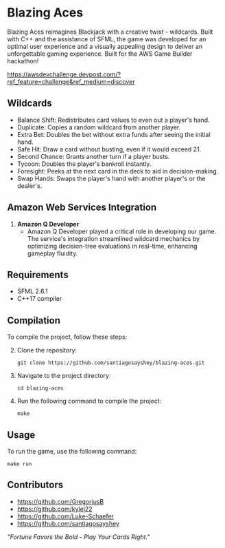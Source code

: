 # Blazing Aces
Blazing Aces reimagines Blackjack with a creative twist - wildcards. Built with C++ and the assistance of SFML, the game was developed for an optimal user experience and a visually appealing design to deliver an unforgettable gaming experience. Built for the AWS Game Builder hackathon!

https://awsdevchallenge.devpost.com/?ref_feature=challenge&ref_medium=discover

## **Wildcards**
   - Balance Shift: Redistributes card values to even out a player's hand.
   - Duplicate: Copies a random wildcard from another player.
   - Extra Bet: Doubles the bet without extra funds after seeing the initial hand.
   - Safe Hit: Draw a card without busting, even if it would exceed 21.  
   - Second Chance: Grants another turn if a player busts.
   - Tycoon: Doubles the player's bankroll instantly.
   - Foresight: Peeks at the next card in the deck to aid in decision-making.
   - Swap Hands: Swaps the player's hand with another player's or the dealer's.

## Amazon Web Services Integration
1. **Amazon Q Developer**
   - Amazon Q Developer played a critical role in developing our game. The service's integration streamlined wildcard mechanics by optimizing decision-tree evaluations in real-time, enhancing gameplay fluidity.

## Requirements
- SFML 2.6.1
- C++17 compiler

## Compilation
To compile the project, follow these steps:

2. Clone the repository:
   ```
   git clone https://github.com/santiagosayshey/blazing-aces.git
   ```
3. Navigate to the project directory:
   ```
   cd blazing-aces
   ```
4. Run the following command to compile the project:
   ```
   make
   ```

## Usage
To run the game, use the following command:
```
make run
```

## Contributors
- https://github.com/GregoriusB
- https://github.com/kylej22
- https://github.com/Luke-Schaefer
- https://github.com/santiagosayshey

*"Fortune Favors the Bold - Play Your Cards Right."*
